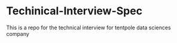# Techinical-Interview-Spec
This is a repo for the technical interview for tentpole data sciences company
